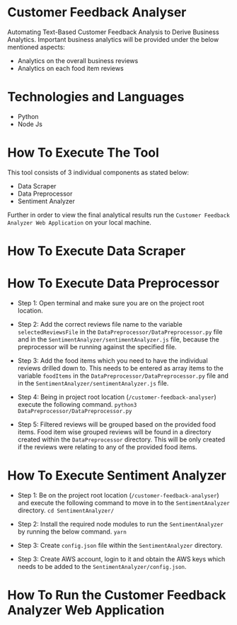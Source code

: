 # Customer Feedback Analyser
Automating Text-Based Customer Feedback Analysis to Derive Business Analytics.
Important business analytics will be provided under the below mentioned aspects:
- Analytics on the overall business reviews
- Analytics on each food item reviews

# Technologies and Languages
- Python
- Node Js

# How To Execute The Tool
This tool consists of 3 individual components as stated below:
- Data Scraper
- Data Preprocessor
- Sentiment Analyzer

Further in order to view the final analytical results run the `Customer Feedback Analyzer Web Application` on your local machine.

# How To Execute Data Scraper

# How To Execute Data Preprocessor
- Step 1: Open terminal and make sure you are on the project root location.

- Step 2: Add the correct reviews file name to the variable `selectedReviewsFile` in the 
`DataPreprocessor/DataPreprocessor.py` file and in the `SentimentAnalyzer/sentimentAnalyzer.js` file, because the preprocessor will be running against the specified file.

- Step 3: Add the food items which you need to have the individual reviews drilled down to. 
This needs to be entered as array items to the variable `foodItems` in the `DataPreprocessor/DataPreprocessor.py` file and in the `SentimentAnalyzer/sentimentAnalyzer.js` file.

- Step 4: Being in project root location (`/customer-feedback-analyser`) execute the following command.
``
    python3 DataPreprocessor/DataPreprocessor.py
``

- Step 5: Filtered reviews will be grouped based on the provided food items.
Food item wise grouped reviews will be found in a directory created within the `DataPreprocessor` directory.
This will be only created if the reviews were relating to any of the provided food items.

# How To Execute Sentiment Analyzer
- Step 1: Be on the project root location (`/customer-feedback-analyser`) and execute the following command to move in to the `SentimentAnalyzer` directory.
`cd SentimentAnalyzer/`

- Step 2: Install the required node modules to run the `SentimentAnalyzer` by running the below command.
`yarn`

- Step 3: Create `config.json` file within the `SentimentAnalyzer` directory.

- Step 3: Create AWS account, login to it and obtain the AWS keys which needs to be added to the `SentimentAnalyzer/config.json`.

# How To Run the Customer Feedback Analyzer Web Application
